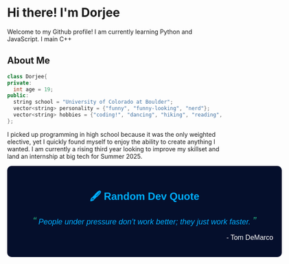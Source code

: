 # Hi there! I'm Dorjee

Welcome to my Github profile! I am currently learning Python and JavaScript. I main C++

## About Me
```cpp
class Dorjee{
private:
  int age = 19;
public:
  string school = "University of Colorado at Boulder";
  vector<string> personality = {"funny", "funny-looking", "nerd"};
  vector<string> hobbies = {"coding!", "dancing", "hiking", "reading", "anime", "music", "exercise"};
};
```
I picked up programming in high school because it was the only weighted elective, yet I quickly found myself to enjoy the ability to create anything I wanted. I am currently a rising third year looking to improve my skillset and land an internship at big tech for Summer 2025. 

<div style="text-align: center; margin-top: 20px; background-color: #050F2C; color: #00ADFE; padding: 20px; border-radius: 10px; width: 600px; margin: auto;">
  <h2 style="font-family: 'Poppins', Arial, sans-serif; font-size: 24px;">🖋️ Random Dev Quote</h2>
  <p style="font-family: 'Poppins', Arial, sans-serif; font-style: italic; font-size: 18px; margin-top: 10px; margin-bottom: 10px;">
    <span style="font-size: 24px; color: #26BB85;">“</span>
    People under pressure don’t work better; they just work faster.
    <span style="font-size: 24px; color: #26BB85;">”</span>
  </p>
  <p style="font-family: 'Poppins', Arial, sans-serif; font-size: 16px; color: #FEFEFE; text-align: right;">
    - Tom DeMarco
  </p>
</div>


<!--
**dorjeezzz/dorjeezzz** is a ✨ _special_ ✨ repository because its `README.md` (this file) appears on your GitHub profile.

Here are some ideas to get you started:

- 🔭 I’m currently working on ...
- 🌱 I’m currently learning ...
- 👯 I’m looking to collaborate on ...
- 🤔 I’m looking for help with ...
- 💬 Ask me about ...
- 📫 How to reach me: ...
- 😄 Pronouns: ...
- ⚡ Fun fact: ...
-->
